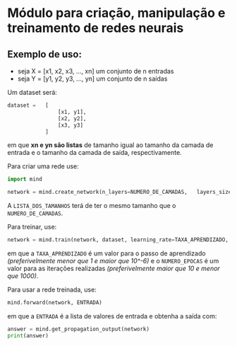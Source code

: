 # Módulo para criação, manipulação e treinamento de redes neurais

## Exemplo de uso:

- seja X = [x1, x2, x3, ..., xn] um conjunto de n entradas
- seja Y = [y1, y2, y3, ..., yn] um conjunto de n saídas

Um dataset será:

``` python
dataset =   [
                [x1, y1],
                [x2, y2],
                [x3, y3]
            ]
```

em que **xn e yn são listas** de tamanho igual ao tamanho da camada de entrada 
e o tamanho da camada de saída, respectivamente.



Para criar uma rede use:
``` python
import mind

network = mind.create_network(n_layers=NUMERO_DE_CAMADAS,   layers_sizes=LISTA_DOS_TAMANHOS)
```

A ```LISTA_DOS_TAMANHOS``` terá de ter o mesmo tamanho que o ```NUMERO_DE_CAMADAS```.



Para treinar, use: 
```python
network = mind.train(network, dataset, learning_rate=TAXA_APRENDIZADO, n_epoch=NUMERO_EPOCAS)
```

em que a ```TAXA_APRENDIZADO``` é um valor para o passo de aprendizado *(preferivelmente menor que 1 e maior que 10^-6)* e o ```NUMERO_EPOCAS``` é um valor para as iterações realizadas *(preferivelmente maior que 10 e menor que 1000)*.


Para usar a rede treinada, use:

```python
mind.forward(network, ENTRADA)
```

em que a ```ENTRADA``` é a lista de valores de entrada
e obtenha a saída com:
```python
answer = mind.get_propagation_output(network)
print(answer)
```